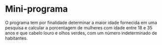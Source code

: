 # Mini-programa
O programa tem por finalidade determinar a maior idade fornecida em uma pesquisa e calcular a porcentagem de mulheres com idade entre 18 e 35 anos e que 
cabelo louro e olhos verdes, com um número indeterminado de habitantes.
